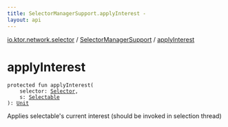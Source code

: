 ```yaml
---
title: SelectorManagerSupport.applyInterest - 
layout: api
---
```


<div class='api-docs-breadcrumbs'><a href="../index.html">io.ktor.network.selector</a> / <a href="index.html">SelectorManagerSupport</a> / <a href="./apply-interest.html">applyInterest</a></div>

# applyInterest

<div class="signature"><code><span class="keyword">protected</span> <span class="keyword">fun </span><span class="identifier">applyInterest</span><span class="symbol">(</span><br/>&nbsp;&nbsp;&nbsp;&nbsp;<span class="parameterName" id="io.ktor.network.selector.SelectorManagerSupport$applyInterest(java.nio.channels.Selector, io.ktor.network.selector.Selectable)/selector">selector</span><span class="symbol">:</span>&nbsp;<a href="http://docs.oracle.com/javase/6/docs/api/java/nio/channels/Selector.html"><span class="identifier">Selector</span></a><span class="symbol">, </span><br/>&nbsp;&nbsp;&nbsp;&nbsp;<span class="parameterName" id="io.ktor.network.selector.SelectorManagerSupport$applyInterest(java.nio.channels.Selector, io.ktor.network.selector.Selectable)/s">s</span><span class="symbol">:</span>&nbsp;<a href="../-selectable/index.html"><span class="identifier">Selectable</span></a><br/><span class="symbol">)</span><span class="symbol">: </span><a href="https://kotlinlang.org/api/latest/jvm/stdlib/kotlin/-unit/index.html"><span class="identifier">Unit</span></a></code></div>

Applies selectable's current interest (should be invoked in selection thread)

